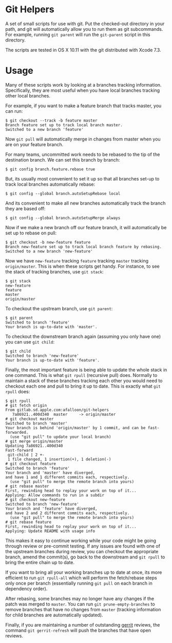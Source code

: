 # Git Helpers

A set of small scripts for use with git. Put the checked-out directory
in your path, and git will automatically allow you to run them as git
subcommands. For example, running `git parent` will run the `git-parent`
script in this directory.

The scripts are tested in OS X 10.11 with the git distributed with
Xcode 7.3.

# Usage

Many of these scripts work by looking at a branches tracking
information. Specifically, they are most useful when you have local
branches tracking other local branches.

For example, if you want to make a feature branch that tracks master,
you can run:

    $ git checkout --track -b feature master
    Branch feature set up to track local branch master.
    Switched to a new branch 'feature'

Now `git pull` will automatically merge in changes from master when
you are on your feature branch.

For many teams, uncommitted work needs to be rebased to the tip of the
destination branch. We can set this branch by branch:

    $ git config branch.feature.rebase true

But, its usually most convenient to set it up so that all branches
set-up to track local branches automatically rebase:

    $ git config --global branch.autoSetupRebase local

And its convenient to make all new branches automatically track the
branch they are based off:

    $ git config --global branch.autoSetupMerge always

Now if we make a new branch off our feature branch, it will
automatically be set up to rebase on pull:

    $ git checkout -b new-feature feature
    Branch new-feature set up to track local branch feature by rebasing.
    Switched to a new branch 'new-feature'

Now we have `new-feature` tracking `feature` tracking `master`
tracking `origin/master`. This is when these scripts get handy. For
instance, to see the stack of tracking branches, use `git stack`:

    $ git stack
    new-feature
    feature
    master
    origin/master

To checkout the upstream branch, use `git parent`:

    $ git parent
    Switched to branch 'feature'
    Your branch is up-to-date with 'master'.

To checkout the downstream branch again (assuming you only have one)
you can use `git child`:

    $ git child
    Switched to branch 'new-feature'
    Your branch is up-to-date with 'feature'.

Finally, the most important feature is being able to update the whole
stack in one command. This is what `git rpull` (recursive pull)
does. Normally to maintain a stack of these branches tracking each
other you would need to checkout each one and pull to bring it up to
date. This is exactly what `git rpull` does:

    $ git rpull
    # git fetch origin
    From gitlab.sd.apple.com:afalloon/git-helpers
       7a86921..400d340  master     -> origin/master
    # git checkout master
    Switched to branch 'master'
    Your branch is behind 'origin/master' by 1 commit, and can be fast-forwarded.
      (use "git pull" to update your local branch)
    # git merge origin/master
    Updating 7a86921..400d340
    Fast-forward
     git-child | 2 +-
     1 file changed, 1 insertion(+), 1 deletion(-)
    # git checkout feature
    Switched to branch 'feature'
    Your branch and 'master' have diverged,
    and have 1 and 1 different commits each, respectively.
      (use "git pull" to merge the remote branch into yours)
    # git rebase master
    First, rewinding head to replay your work on top of it...
    Applying: Allow commands to run in a subdir
    # git checkout new-feature
    Switched to branch 'new-feature'
    Your branch and 'feature' have diverged,
    and have 2 and 2 different commits each, respectively.
      (use "git pull" to merge the remote branch into yours)
    # git rebase feature
    First, rewinding head to replay your work on top of it...
    Applying: Update README with usage info

This makes it easy to continue working while your code might be going
through review or pre-commit testing. If any issues are found with one
of the upstream branches during review, you can checkout the
appropriate branch, amend the commit(s), go back to the downstream and
`git rpull` to bring the entire chain up to date.

If you want to bring all your working branches up to date at once, its
more efficient to run `git rpull-all` which will perform the
fetch/rebase steps only once per branch (essentially running `git
pull` on each branch in dependency order).

After rebasing, some branches may no longer have any changes if the
patch was merged to `master`. You can run `git prune-empty-branches`
to remove branches that have no changes from `master` (tracking
information for child branches are automatically updated).

Finally, if you are maintaining a number of outstanding
[gerrit](https://www.gerritcodereview.com) reviews, the command `git
gerrit-refresh` will push the branches that have open reviews.
